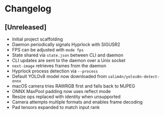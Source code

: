 # Changelog

## [Unreleased]
- Initial project scaffolding
- Daemon periodically signals Hyprlock with SIGUSR2
- FPS can be adjusted with `mode fps`
- State shared via `state.json` between CLI and daemon
- CLI updates are sent to the daemon over a Unix socket
- `next-image` retrieves frames from the daemon
- Hyprlock process detection via `--process`
- Default YOLOv8 model now downloaded from `salim4n/yolov8n-detect-onnx`
- macOS camera tries RAWRGB first and falls back to MJPEG
- ONNX MaxPool padding now uses reflect mode
- Resize ops replaced with identity when unsupported
- Camera attempts multiple formats and enables frame decoding
- Pad tensors expanded to match input rank
